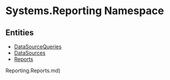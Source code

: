 ﻿---
uid: Systems.Reporting
---
# Systems.Reporting Namespace

## Entities
- [DataSourceQueries](Systems.Reporting.DataSourceQueries.md)  
- [DataSources](Systems.Reporting.DataSources.md)  
- [Reports](Systems.Reporting.Reports.md)  

Reporting.Reports.md)  

